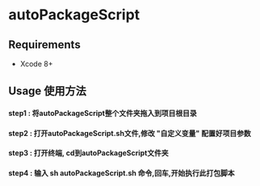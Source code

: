 # autoPackageScript

## Requirements
* Xcode 8+

## Usage 使用方法
#### step1 : 将autoPackageScript整个文件夹拖入到项目根目录
#### step2 : 打开autoPackageScript.sh文件,修改 "自定义变量" 配置好项目参数
#### step3 : 打开终端, cd到autoPackageScript文件夹
#### step4 : 输入 sh autoPackageScript.sh 命令,回车,开始执行此打包脚本

